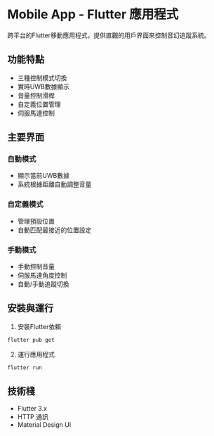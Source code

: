 # Mobile App - Flutter 應用程式

跨平台的Flutter移動應用程式，提供直觀的用戶界面來控制音幻追蹤系統。

## 功能特點

- 三種控制模式切換
- 實時UWB數據顯示
- 音量控制滑桿
- 自定義位置管理
- 伺服馬達控制

## 主要界面

### 自動模式
- 顯示當前UWB數據
- 系統根據距離自動調整音量

### 自定義模式
- 管理預設位置
- 自動匹配最接近的位置設定

### 手動模式
- 手動控制音量
- 伺服馬達角度控制
- 自動/手動追蹤切換

## 安裝與運行

1. 安裝Flutter依賴
```bash
flutter pub get
```

2. 運行應用程式
```bash
flutter run
```

## 技術棧

- Flutter 3.x
- HTTP 通訊
- Material Design UI

